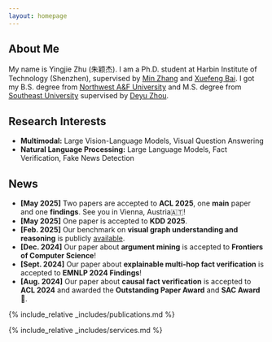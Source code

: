 ```yaml
---
layout: homepage
---
```


## About Me

My name is Yingjie Zhu (朱颖杰). I am a Ph.D. student at Harbin Institute of Technology (Shenzhen), supervised by [Min Zhang](https://zhangmin-nlp-ai.github.io/) and [Xuefeng Bai](https://faculty.hitsz.edu.cn/baixuefeng). I got my B.S. degree from [Northwest A&F University](https://www.nwsuaf.edu.cn/) and M.S. degree from [Southeast University](https://www.seu.edu.cn/) supervised by [Deyu Zhou](https://palm.seu.edu.cn/zhoudeyu/Home.html).

## Research Interests

- **Multimodal:** Large Vision-Language Models, Visual Question Answering
- **Natural Language Processing:** Large Language Models, Fact Verification, Fake News Detection


## News

- **[May 2025]** Two papers are accepted to **ACL 2025**, one **main** paper and one **findings**. See you in Vienna, Austria🇦🇹!
- **[May 2025]** One paper is accepted to **KDD 2025**.
- **[Feb. 2025]** Our benchmark on **visual graph understanding and reasoning** is publicly [available](https://github.com/AAAndy-Zhu/VGCure).
- **[Dec. 2024]** Our paper about **argument mining** is accepted to **Frontiers of Computer Science**!
- **[Sept. 2024]** Our paper about **explainable multi-hop fact verification** is accepted to **EMNLP 2024 Findings**!
- **[Aug. 2024]** Our paper about **causal fact verification** is accepted to **ACL 2024** and awarded the **Outstanding Paper Award** and **SAC Award** 🎉.

{% include_relative _includes/publications.md %}

{% include_relative _includes/services.md %}

